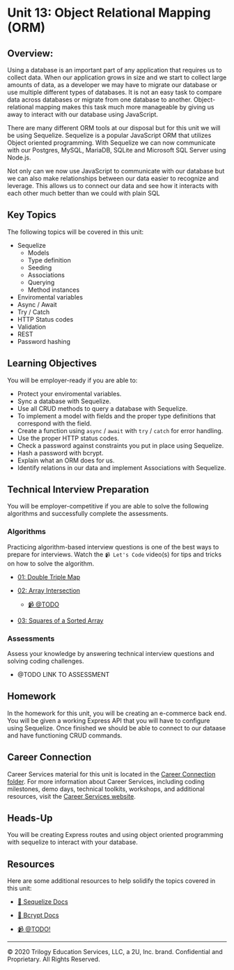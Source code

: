 # Unit 13: Object Relational Mapping (ORM)

## Overview:

Using a database is an important part of any application that requires us to collect data. When our application grows in size and we start to collect large amounts of data, as a developer we may have to migrate our database or use multiple different types of databases. It is not an easy task to compare data across databases or migrate from one database to another. Object-relational mapping makes this task much more manageable by giving us away to interact with our database using JavaScript.

There are many different ORM tools at our disposal but for this unit we will be using Sequelize. Sequelize is a popular JavaScript ORM that utilizes Object oriented programming. With Sequelize we can now communicate with our Postgres, MySQL, MariaDB, SQLite and Microsoft SQL Server using Node.js.

Not only can we now use JavaScript to communicate with our database but we can also make relationships between our data easier to recognize and leverage. This allows us to connect our data and see how it interacts with each other much better than we could with plain SQL

## Key Topics

The following topics will be covered in this unit:

* Sequelize
  * Models
  * Type definition
  * Seeding
  * Associations
  * Querying
  * Method instances
* Enviromental variables
* Async / Await
* Try / Catch
* HTTP Status codes
* Validation
* REST
* Password hashing

## Learning Objectives

You will be employer-ready if you are able to:

* Protect your enviromental variables.
* Sync a database with Sequelize.
* Use all CRUD methods to query a database with Sequelize.
* To implement a model with fields and the proper type definitions that correspond with the field.
* Create a function using `async` / `await` with `try` / `catch` for error handling.
* Use the proper HTTP status codes.
* Check a password against constraints you put in place using Sequelize.
* Hash a password with bcrypt.
* Explain what an ORM does for us.
* Identify relations in our data and implement Associations with Sequelize.


## Technical Interview Preparation

You will be employer-competitive if you are able to solve the following algorithms and successfully complete the assessments.

### Algorithms

Practicing algorithm-based interview questions is one of the best ways to prepare for interviews. Watch the `📹 Let's Code` video(s) for tips and tricks on how to solve the algorithm.

* [01: Double Triple Map](./03-Algorithms/01-double-triple-map)

* [02: Array Intersection](./03-Algorithms/02-array-intersection)

  * [📹 @TODO]()

* [03: Squares of a Sorted Array](./03-Algorithms/03-squares-of-a-sorted-array)

### Assessments

Assess your knowledge by answering technical interview questions and solving coding challenges.

* @TODO LINK TO ASSESSMENT

## Homework

In the homework for this unit, you will be creating an e-commerce back end. You will be given a working Express API that you will have to configure using Sequelize. Once finished we should be able to connect to our dataase and have functioning CRUD commands.

## Career Connection

Career Services material for this unit is located in the [Career Connection folder](../../../01-Class-Content/13-ORM/04-Career-Connection/README.md). For more information about Career Services, including coding milestones, demo days, technical toolkits, workshops, and additional resources, visit the [Career Services website](http://bit.ly/CodingCS).

## Heads-Up

You will be creating Express routes and using object oriented programming with sequelize to interact with your database.

## Resources

Here are some additional resources to help solidify the topics covered in this unit:

* [📖 Sequelize Docs](https://sequelize.org/master/)

* [📖 Bcrypt Docs](https://www.npmjs.com/package/bcrypt)

* [📹 @TODO!]()


---
© 2020 Trilogy Education Services, LLC, a 2U, Inc. brand. Confidential and Proprietary. All Rights Reserved.

